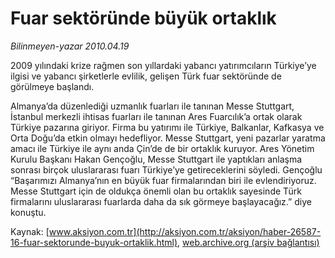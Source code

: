 # Fuar sektöründe büyük ortaklık

*Bilinmeyen-yazar 2010.04.19*

<font class="agenda2NewsSpot">
 2009 yılındaki krize rağmen son yıllardaki yabancı yatırımcıların Türkiye’ye ilgisi ve yabancı şirketlerle evlilik, gelişen Türk fuar sektöründe de görülmeye başlandı.
</font>
<font class="newsDetail">
 <p class="MsoNormal">
  Almanya’da düzenlediği uzmanlık fuarları ile tanınan Messe Stuttgart, İstanbul merkezli ihtisas fuarları ile tanınan Ares Fuarcılık’a ortak olarak Türkiye pazarına giriyor.
  <span>
  </span>
  Firma bu yatırımı ile Türkiye, Balkanlar, Kafkasya ve Orta Doğu’da etkin olmayı hedefliyor. Messe Stuttgart, yeni pazarlar yaratma amacı ile Türkiye ile aynı anda Çin’de de bir ortaklık kuruyor. Ares Yönetim Kurulu Başkanı Hakan Gençoğlu, Messe Stuttgart ile yaptıkları anlaşma sonrası birçok uluslararası fuarı Türkiye’ye getireceklerini söyledi. Gençoğlu “Başarımızı Almanya’nın en büyük fuar firmalarından biri ile evlendiriyoruz.
  <span>
  </span>
  Messe Stuttgart için de oldukça önemli olan bu ortaklık sayesinde Türk firmalarını uluslararası fuarlarda daha da sık görmeye başlayacağız.”
  <span>
  </span>
  diye konuştu.
 </p>
</font>

Kaynak: [www.aksiyon.com.tr](http://aksiyon.com.tr/aksiyon/haber-26587-16-fuar-sektorunde-buyuk-ortaklik.html), [web.archive.org (arşiv bağlantısı)](http://web.archive.org/web/20101120011037/http://aksiyon.com.tr/aksiyon/haber-26587-16-fuar-sektorunde-buyuk-ortaklik.html)
